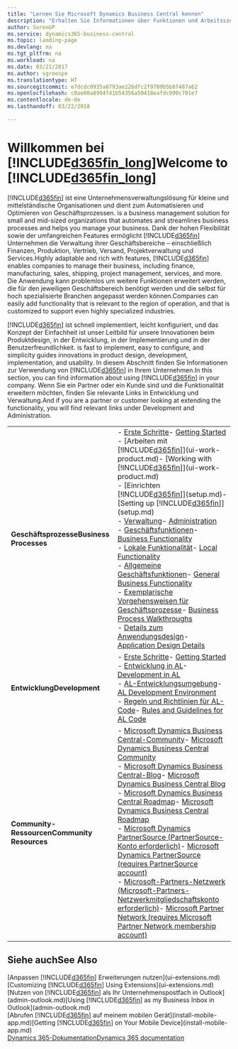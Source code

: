 ```yaml
---
title: "Lernen Sie Microsoft Dynamics Business Central kennen"
description: "Erhalten Sie Informationen über Funktionen und Arbeitsszenarien in Business Central, einer Unternehmensverwaltungslösung für kleine und mittelständische Organisationen."
author: SorenGP
ms.service: dynamics365-business-central
ms.topic: landing-page
ms.devlang: na
ms.tgt_pltfrm: na
ms.workload: na
ms.date: 03/21/2017
ms.author: sgroespe
ms.translationtype: HT
ms.sourcegitcommit: e7dcdc0935a8793ae226dfc2f9709b5b8f487a62
ms.openlocfilehash: c0ae00a8994f41b54356a50418eafdc090c701e7
ms.contentlocale: de-de
ms.lasthandoff: 03/22/2018

---
```

# <a name="welcome-to-included365finlongincludesd365finlongmdmd"></a><span data-ttu-id="62749-103">Willkommen bei [!INCLUDE[d365fin_long](includes/d365fin_long_md.md)]</span><span class="sxs-lookup"><span data-stu-id="62749-103">Welcome to [!INCLUDE[d365fin_long](includes/d365fin_long_md.md)]</span></span>
[!INCLUDE[d365fin](includes/d365fin_md.md)]<span data-ttu-id="62749-104"> ist eine Unternehmensverwaltungslösung für kleine und mittelständische Organisationen und dient zum Automatisieren und Optimieren von Geschäftsprozessen.</span><span class="sxs-lookup"><span data-stu-id="62749-104"> is a business management solution for small and mid-sized organizations that automates and streamlines business processes and helps you manage your business.</span></span> <span data-ttu-id="62749-105">Dank der hohen Flexibilität sowie der umfangreichen Features ermöglicht [!INCLUDE[d365fin](includes/d365fin_md.md)] Unternehmen die Verwaltung ihrer Geschäftsbereiche – einschließlich Finanzen, Produktion, Vertrieb, Versand, Projektverwaltung und Services.</span><span class="sxs-lookup"><span data-stu-id="62749-105">Highly adaptable and rich with features, [!INCLUDE[d365fin](includes/d365fin_md.md)] enables companies to manage their business, including finance, manufacturing, sales, shipping, project management, services, and more.</span></span> <span data-ttu-id="62749-106">Die Anwendung kann problemlos um weitere Funktionen erweitert werden, die für den jeweiligen Geschäftsbereich benötigt werden und die selbst für hoch spezialisierte Branchen angepasst werden können.</span><span class="sxs-lookup"><span data-stu-id="62749-106">Companies can easily add functionality that is relevant to the region of operation, and that is customized to support even highly specialized industries.</span></span>

[!INCLUDE[d365fin](includes/d365fin_md.md)]<span data-ttu-id="62749-107"> ist schnell implementiert, leicht konfiguriert, und das Konzept der Einfachheit ist unser Leitbild für unsere Innovationen beim Produktdesign, in der Entwicklung, in der Implementierung und in der Benutzerfreundlichkeit.</span><span class="sxs-lookup"><span data-stu-id="62749-107"> is fast to implement, easy to configure, and simplicity guides innovations in product design, development, implementation, and usability.</span></span> <span data-ttu-id="62749-108">In diesem Abschnitt finden Sie Informationen zur Verwendung von [!INCLUDE[d365fin](includes/d365fin_md.md)] in Ihrem Unternehmen.</span><span class="sxs-lookup"><span data-stu-id="62749-108">In this section, you can find information about using [!INCLUDE[d365fin](includes/d365fin_md.md)] in your company.</span></span> <span data-ttu-id="62749-109">Wenn Sie ein Partner oder ein Kunde sind und die Funktionalität erweitern möchten, finden Sie relevante Links in Entwicklung und Verwaltung.</span><span class="sxs-lookup"><span data-stu-id="62749-109">And if you are a partner or customer looking at extending the functionality, you will find relevant links under Development and Administration.</span></span>  

|||  
|-|-|  
|<span data-ttu-id="62749-110">**Geschäftsprozesse**</span><span class="sxs-lookup"><span data-stu-id="62749-110">**Business Processes**</span></span>|<span data-ttu-id="62749-111">-   [Erste Schritte](product-get-started.md)</span><span class="sxs-lookup"><span data-stu-id="62749-111">-   [Getting Started](product-get-started.md)</span></span><br /><span data-ttu-id="62749-112">-   [Arbeiten mit [!INCLUDE[d365fin](includes/d365fin_md.md)]](ui-work-product.md)</span><span class="sxs-lookup"><span data-stu-id="62749-112">-   [Working with [!INCLUDE[d365fin](includes/d365fin_md.md)]](ui-work-product.md)</span></span><br /><span data-ttu-id="62749-113">-   [Einrichten [!INCLUDE[d365fin](includes/d365fin_md.md)]](setup.md)</span><span class="sxs-lookup"><span data-stu-id="62749-113">-   [Setting up [!INCLUDE[d365fin](includes/d365fin_md.md)]](setup.md)</span></span><br /><span data-ttu-id="62749-114">-   [Verwaltung](admin-setup-and-administration.md)</span><span class="sxs-lookup"><span data-stu-id="62749-114">-   [Administration](admin-setup-and-administration.md)</span></span><br /><span data-ttu-id="62749-115">-   [Geschäftsfunktionen](across-business-functionality.md)</span><span class="sxs-lookup"><span data-stu-id="62749-115">-   [Business Functionality](across-business-functionality.md)</span></span><br /><span data-ttu-id="62749-116">-   [Lokale Funktionalität](LocalFunctionality/Austria/austria-local-functionality.md)</span><span class="sxs-lookup"><span data-stu-id="62749-116">-   [Local Functionality](LocalFunctionality/Austria/austria-local-functionality.md)</span></span><br /><span data-ttu-id="62749-117">-   [Allgemeine Geschäftsfunktionen](ui-across-business-areas.md)</span><span class="sxs-lookup"><span data-stu-id="62749-117">-   [General Business Functionality](ui-across-business-areas.md)</span></span><br /><span data-ttu-id="62749-118">-   [Exemplarische Vorgehensweisen für Geschäftsprozesse](walkthrough-business-process-walkthroughs.md)</span><span class="sxs-lookup"><span data-stu-id="62749-118">-   [Business Process Walkthroughs](walkthrough-business-process-walkthroughs.md)</span></span><br /><span data-ttu-id="62749-119">-   [Details zum Anwendungsdesign](design-details-application-design.md)</span><span class="sxs-lookup"><span data-stu-id="62749-119">-   [Application Design Details](design-details-application-design.md)</span></span>|  
|<span data-ttu-id="62749-120">**Entwicklung**</span><span class="sxs-lookup"><span data-stu-id="62749-120">**Development**</span></span>|<span data-ttu-id="62749-121">-   [Erste Schritte](/dynamics365/business-central/dev-itpro/index)</span><span class="sxs-lookup"><span data-stu-id="62749-121">-   [Getting Started](/dynamics365/business-central/dev-itpro/index)</span></span><br /><span data-ttu-id="62749-122">-   [Entwicklung in AL](/dynamics365/business-central/dev-itpro/developer/devenv-dev-overview)</span><span class="sxs-lookup"><span data-stu-id="62749-122">-   [Development in AL](/dynamics365/business-central/dev-itpro/developer/devenv-dev-overview)</span></span><br /><span data-ttu-id="62749-123">-   [AL-Entwicklungsumgebung](/dynamics365/business-central/dev-itpro/developer/devenv-reference-overview)</span><span class="sxs-lookup"><span data-stu-id="62749-123">-   [AL Development Environment](/dynamics365/business-central/dev-itpro/developer/devenv-reference-overview)</span></span><br /><span data-ttu-id="62749-124">-   [Regeln und Richtlinien für AL-Code](/dynamics365/business-central/dev-itpro/compliance/apptest-overview)</span><span class="sxs-lookup"><span data-stu-id="62749-124">-   [Rules and Guidelines for AL Code](/dynamics365/business-central/dev-itpro/compliance/apptest-overview)</span></span>|  
|<span data-ttu-id="62749-125">**Community-Ressourcen**</span><span class="sxs-lookup"><span data-stu-id="62749-125">**Community Resources**</span></span>|<span data-ttu-id="62749-126">-   [Microsoft Dynamics Business Central-Community](https://community.dynamics.com/business)</span><span class="sxs-lookup"><span data-stu-id="62749-126">-   [Microsoft Dynamics Business Central Community](https://community.dynamics.com/business)</span></span><br /><span data-ttu-id="62749-127">-   [Microsoft Dynamics Business Central-Blog](https://community.dynamics.com/business/b/financials)</span><span class="sxs-lookup"><span data-stu-id="62749-127">-   [Microsoft Dynamics Business Central Blog](https://community.dynamics.com/business/b/financials)</span></span><br /><span data-ttu-id="62749-128">-   [Microsoft Dynamics Business Central Roadmap](https://roadmap.dynamics.com/#edition=1#application=a56e2c12-2a92-e611-80dc-c4346bac0910#status=3a708a86-ae97-e611-80df-c4346baceb68)</span><span class="sxs-lookup"><span data-stu-id="62749-128">-   [Microsoft Dynamics Business Central Roadmap](https://roadmap.dynamics.com/#edition=1#application=a56e2c12-2a92-e611-80dc-c4346bac0910#status=3a708a86-ae97-e611-80df-c4346baceb68)</span></span><br /><span data-ttu-id="62749-129">-   [Microsoft Dynamics PartnerSource \(PartnerSource-Konto erforderlich\)](https://mbs.microsoft.com/partnersource)</span><span class="sxs-lookup"><span data-stu-id="62749-129">-   [Microsoft Dynamics PartnerSource \(requires PartnerSource account\)](https://mbs.microsoft.com/partnersource)</span></span><br /><span data-ttu-id="62749-130">-   [Microsoft-Partners-Netzwerk \(Microsoft-Partners-Netzwerkmitgliedschaftskonto erforderlich\)](https://mspartner.microsoft.com/en/us/Pages/index.aspx)</span><span class="sxs-lookup"><span data-stu-id="62749-130">-   [Microsoft Partner Network \(requires Microsoft Partner Network membership account\)](https://mspartner.microsoft.com/en/us/Pages/index.aspx)</span></span>|  

## <a name="see-also"></a><span data-ttu-id="62749-131">Siehe auch</span><span class="sxs-lookup"><span data-stu-id="62749-131">See Also</span></span>
<span data-ttu-id="62749-132">[Anpassen [!INCLUDE[d365fin](includes/d365fin_md.md)] Erweiterungen nutzen](ui-extensions.md)</span><span class="sxs-lookup"><span data-stu-id="62749-132">[Customizing [!INCLUDE[d365fin](includes/d365fin_md.md)] Using Extensions](ui-extensions.md)</span></span>  
<span data-ttu-id="62749-133">[Nutzen von [!INCLUDE[d365fin](includes/d365fin_md.md)] als Ihr Unternehmenspostfach in Outlook](admin-outlook.md)</span><span class="sxs-lookup"><span data-stu-id="62749-133">[Using [!INCLUDE[d365fin](includes/d365fin_md.md)] as my Business Inbox in Outlook](admin-outlook.md)</span></span>  
<span data-ttu-id="62749-134">[Abrufen [!INCLUDE[d365fin](includes/d365fin_md.md)] auf meinem mobilen Gerät](install-mobile-app.md)</span><span class="sxs-lookup"><span data-stu-id="62749-134">[Getting [!INCLUDE[d365fin](includes/d365fin_md.md)] on Your Mobile Device](install-mobile-app.md)</span></span>  
[<span data-ttu-id="62749-135">Dynamics 365-Dokumentation</span><span class="sxs-lookup"><span data-stu-id="62749-135">Dynamics 365 documentation</span></span>](https://docs.microsoft.com/en-us/dynamics365/#pivot=solutions&panel=solutions_financials)

